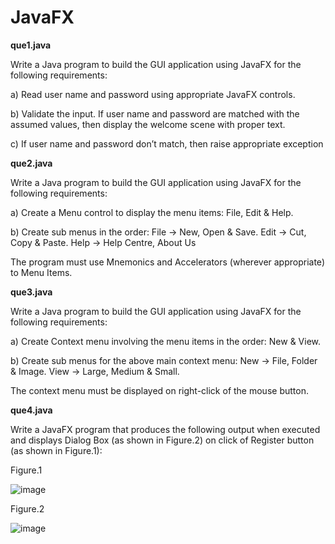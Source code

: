# JavaFX

**que1.java**

Write a Java program to build the GUI application using JavaFX for the following requirements:

 a) Read user name and password using appropriate JavaFX controls.
 
 b) Validate the input. If user name and password are matched with the assumed values, then display the welcome scene with proper text.
 
 c) If user name and password don’t match, then raise appropriate exception
 
**que2.java**
 
Write a Java program to build the GUI application using JavaFX for the following requirements:

a) Create a Menu control to display the menu items: File, Edit & Help. 

b) Create sub menus in the order: File → New, Open & Save. Edit → Cut, Copy & Paste. Help → Help Centre, About Us 

The program must use Mnemonics and Accelerators (wherever appropriate) to Menu Items.

**que3.java**

Write a Java program to build the GUI application using JavaFX for the following requirements:

a) Create Context menu involving the menu items in the order: New & View. 

b) Create sub menus for the above main context menu: New → File, Folder & Image. View → Large, Medium & Small.

The context menu must be displayed on right-click of the mouse button.

**que4.java**

Write a JavaFX program that produces the following output when executed and displays Dialog Box (as shown in Figure.2) on click of Register button (as shown in Figure.1):

Figure.1

![image](https://user-images.githubusercontent.com/105306254/195974969-86c1cfa1-7540-475a-a7dd-24cb2f1af32c.png)

Figure.2

![image](https://user-images.githubusercontent.com/105306254/195974978-94246df2-2a92-4f5e-812f-15e45e21367e.png)
